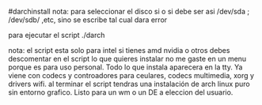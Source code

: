 #darchinstall 
nota:
para seleccionar el disco si o si debe ser asi /dev/sda ; /dev/sdb/ ,etc, sino se escribe tal cual dara error


para ejecutar el script      ./darch


nota: el script esta solo para intel si tienes amd nvidia o otros debes descomentar en el script lo que quieres instalar no me gaste en un menu porque es para uso personal. Todo lo que instala aparecera en la tty. Ya viene con codecs y controadores para ceulares, codecs multimedia, xorg y drivers wifi.
al terminar el script tendras una instalación de arch linux puro sin entorno grafico. Listo para un wm o un DE a eleccion del usuario.
